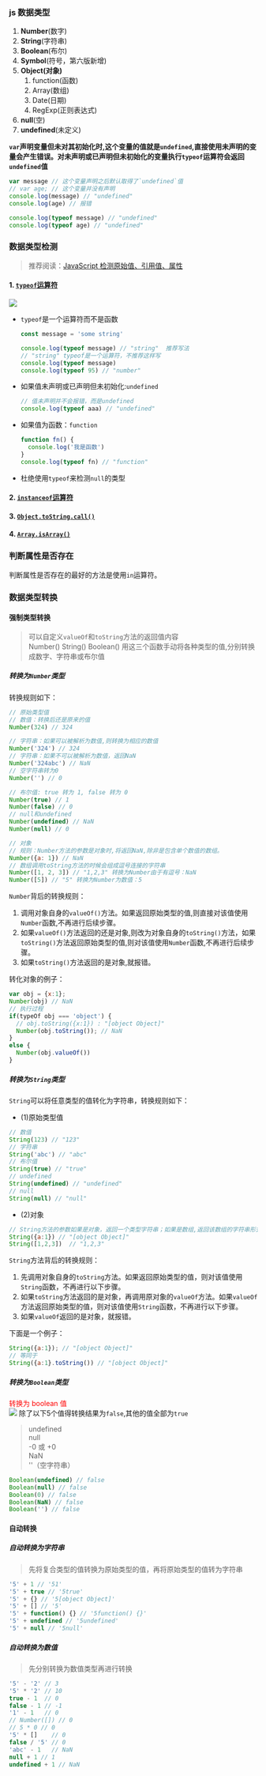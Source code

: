 ### js 数据类型

1.  **Number**(数字)
2.  **String**(字符串)
3.  **Boolean**(布尔)
4.  **Symbol**(符号，第六版新增)
5.  **Object(对象)**
    1.  function(函数)
    2.  Array(数组)
    3.  Date(日期)
    4.  RegExp(正则表达式)
6.  **null**(空)
7.  **undefined**(未定义)

**`var`声明变量但未对其初始化时,这个变量的值就是`undefined`,直接使用未声明的变量会产生错误。对未声明或已声明但未初始化的变量执行`typeof`运算符会返回`undefined`值**

```js
var message // 这个变量声明之后默认取得了`undefined`值
// var age; // 这个变量并没有声明
console.log(message) // "undefined"
console.log(age) // 报错

console.log(typeof message) // "undefined"
console.log(typeof age) // "undefined"
```

### 数据类型检测

> 推荐阅读：[JavaScript 检测原始值、引用值、属性](http://shijiajie.com/2016/06/20/javascript-maintainable-javascript-validate1/)

#### 1. [`typeof`运算符](https://developer.mozilla.org/zh-CN/docs/Web/JavaScript/Reference/Operators/typeof)

![](./images/typeof.png)

* `typeof`是一个运算符而不是函数

  ```js
  const message = 'some string'

  console.log(typeof message) // "string"  推荐写法
  // "string" typeof是一个运算符，不推荐这样写
  console.log(typeof message)
  console.log(typeof 95) // "number"
  ```

* 如果值未声明或已声明但未初始化:`undefined`
  ```js
  // 值未声明并不会报错，而是undefined
  console.log(typeof aaa) // "undefined"
  ```
* 如果值为函数：`function`
  ```js
  function fn() {
    console.log('我是函数')
  }
  console.log(typeof fn) // "function"
  ```
* 杜绝使用`typeof`来检测`null`的类型

#### 2. [`instanceof`运算符](https://developer.mozilla.org/zh-CN/docs/Web/JavaScript/Reference/Operators/instanceof)

#### 3. [`Object.toString.call()`](https://developer.mozilla.org/zh-CN/docs/Web/JavaScript/Reference/Global_Objects/Object/toString)

#### 4. [`Array.isArray()`](https://developer.mozilla.org/zh-CN/docs/Web/JavaScript/Reference/Global_Objects/Array/isArray)

### 判断属性是否存在

判断属性是否存在的最好的方法是使用`in`运算符。

### 数据类型转换

#### 强制类型转换
> 可以自定义`valueOf`和`toString`方法的返回值内容  
> Number()
> String()
> Boolean()
> 用这三个函数手动将各种类型的值,分别转换成数字、字符串或布尔值
##### 转换为`Number`类型
转换规则如下：

```js
// 原始类型值
// 数值：转换后还是原来的值
Number(324) // 324

// 字符串：如果可以被解析为数值,则转换为相应的数值
Number('324') // 324
// 字符串：如果不可以被解析为数值，返回NaN
Number('324abc') // NaN
// 空字符串转为0
Number('') // 0

// 布尔值: true 转为 1, false 转为 0
Number(true) // 1
Number(false) // 0
// null和undefined
Number(undefined) // NaN
Number(null) // 0

// 对象
// 规则：Number方法的参数是对象时,将返回NaN,除非是包含单个数值的数组。
Number({a: 1}) // NaN
// 数组调用toString方法的时候会组成逗号连接的字符串
Number([1, 2, 3]) // "1,2,3" 转换为Number由于有逗号：NaN
Number([5]) // "5" 转换为Number为数值：5
```
`Number`背后的转换规则：
1. 调用对象自身的`valueOf()`方法。如果返回原始类型的值,则直接对该值使用`Number`函数,不再进行后续步骤。
2. 如果`valueOf()`方法返回的还是对象,则改为对象自身的`toString()`方法，如果`toString()`方法返回原始类型的值,则对该值使用`Number`函数,不再进行后续步骤。
3. 如果`toString()`方法返回的是对象,就报错。  

转化对象的例子：
```js
var obj = {x:1};
Number(obj) // NaN
// 执行过程
if(typeOf obj === 'object') {
  // obj.toString({x:1}) : "[object Object]"
  Number(obj.toString()); // NaN
}
else {
  Number(obj.valueOf())
}
```

##### 转换为`String`类型
`String`可以将任意类型的值转化为字符串，转换规则如下：
* (1)原始类型值
```js
// 数值
String(123) // "123"
// 字符串
String('abc') // "abc"
// 布尔值
String(true) // "true"
// undefined
String(undefined) // "undefined" 
// null
String(null) // "null"
```
* (2)对象
```js
// String方法的参数如果是对象，返回一个类型字符串；如果是数组,返回该数组的字符串形式
String({a:1}) // "[object Object]"
String([1,2,3])  // "1,2,3"
```
`String`方法背后的转换规则：
1. 先调用对象自身的`toString`方法。如果返回原始类型的值，则对该值使用`String`函数，不再进行以下步骤。
2. 如果`toString`方法返回的是对象，再调用原对象的`valueOf`方法。如果`valueOf`方法返回原始类型的值，则对该值使用`String`函数，不再进行以下步骤。
3. 如果`valueOf`返回的是对象，就报错。

下面是一个例子：
```js
String({a:1}); // "[object Object]"
// 等同于
String({a:1}.toString()) // "[object Object]"
```

##### 转换为`Boolean`类型
<font color="red">转换为 boolean 值</font>  
![](./images/shujuleixing.png)
除了以下5个值得转换结果为`false`,其他的值全部为`true`
> undefined  
> null  
> -0 或 +0  
> NaN  
> ''（空字符串）

```js
Boolean(undefined) // false
Boolean(null) // false
Boolean(0) // false
Boolean(NaN) // false
Boolean('') // false
```

#### 自动转换
##### 自动转换为字符串
> 先将复合类型的值转换为原始类型的值，再将原始类型的值转为字符串

```js
'5' + 1 // '51'
'5' + true // '5true'
'5' + {} // '5[object Object]'
'5' + [] // '5'
'5' + function() {} // '5function() {}'
'5' + undefined // '5undefined'
'5' + null // '5null'
```

##### 自动转换为数值
> 先分别转换为数值类型再进行转换
```js
'5' - '2' // 3
'5' * '2' // 10
true - 1  // 0
false - 1 // -1
'1' - 1   // 0
// Number([]) // 0
// 5 * 0 // 0
'5' * []    // 0
false / '5' // 0
'abc' - 1   // NaN
null + 1 // 1
undefined + 1 // NaN
```
